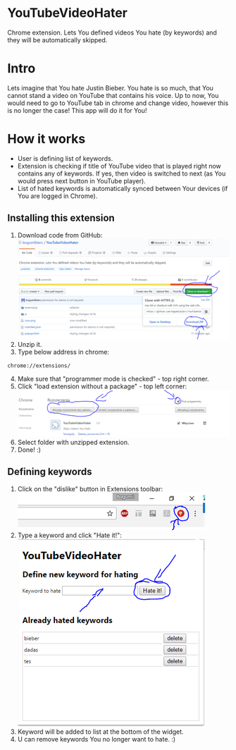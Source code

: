 # YouTubeVideoHater
Chrome extension. Lets You defined videos You hate (by keywords) and they will be automatically skipped.

# Intro
Lets imagine that You hate Justin Bieber. You hate is so much, that You cannot stand a video on YouTube that contains his voice.
Up to now, You would need to go to YouTube tab in chrome and change video, however this is no longer the case! This app will do it for You!

# How it works
- User is defining list of keywords.
- Extension is checking if title of YouTube video that is played right now contains any of keywords. If yes, then video is switched to next (as You would press next button in YouTube player).
- List of hated keywords is automatically synced between Your devices (if You are logged in Chrome).

## Installing this extension
1. Download code from GitHub:
![screen](https://github.com/bogumilbierc/YouTubeVideoHater/blob/master/instruction/Download.PNG)
2. Unzip it.
3. Type below address in chrome:
```
chrome://extensions/
```
4. Make sure that "programmer mode is checked" - top right corner.
5. Click "load extension without a package" - top left corner:
![screen](https://github.com/bogumilbierc/YouTubeVideoHater/blob/master/instruction/LoadExtension.PNG)
6. Select folder with unzipped extension.
7. Done! :)

## Defining keywords
1. Click on the "dislike" button in Extensions toolbar:
![screen](https://github.com/bogumilbierc/YouTubeVideoHater/blob/master/instruction/ExtensionsToolbar.PNG)
2. Type a keyword and click "Hate it!":
![screen](https://github.com/bogumilbierc/YouTubeVideoHater/blob/master/instruction/Preview.PNG)
3. Keyword will be added to list at the bottom of the widget.
4. U can remove keywords You no longer want to hate. :)
